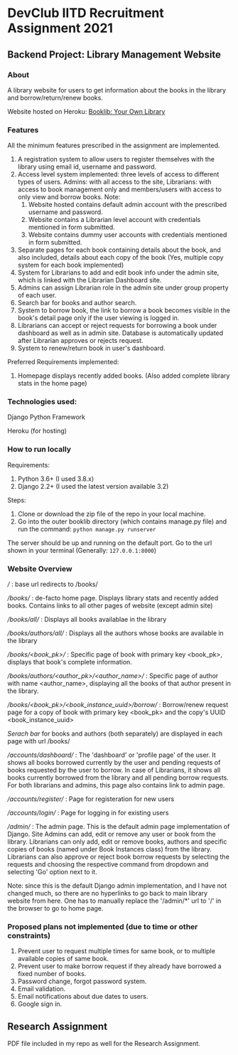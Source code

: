 # DevClub IITD Recruitment Assignment 2021

## Backend Project: Library Management Website


### About
A library website for users to get information about the books in the library and borrow/return/renew books.

Website hosted on Heroku: [Booklib: Your Own Library](https://polar-chamber-13872.herokuapp.com/)


### Features
All the minimum features prescribed in the assignment are implemented.

1. A registration system to allow users to register themselves with the library using email id, username and password.
2. Access level system implemented: three levels of access to different types of users. Admins: with all access to the site, Librarians: with access to book management only and
members/users with access to only view and borrow books.
    Note: 
    1. Website hosted contains default admin account with the prescribed username and password.
    2. Website contains a Librarian level account with credentials mentioned in form submitted.
    3. Website contains dummy user accounts with credentials mentioned in form submitted.
3. Separate pages for each book containing details about the book, and also included, details about each copy of the book (Yes, multiple copy system for each book implemented)
4. System for Librarians to add and edit book info under the admin site, which is linked with the Librarian Dashboard site.
5. Admins can assign Librarian role in the admin site under group property of each user.
6. Search bar for books and author search.
7. System to borrow book, the link to borrow a book becomes visible in the book's detail page only if the user viewing is logged in.
8. Librarians can accept or reject requests for borrowing a book under dashboard as well as in admin site. Database is automatically updated after Librarian approves or rejects 
request.
9. System to renew/return book in user's dashboard.

Preferred Requirements implemented:

1. Homepage displays recently added books. (Also added complete library stats in the home page)


### Technologies used:
Django Python Framework

Heroku (for hosting)

### How to run locally
Requirements: 

1. Python 3.6+ (I used 3.8.x)
2. Django 2.2+ (I used the latest version available 3.2)

Steps:
1. Clone or download the zip file of the repo in your local machine.
2. Go into the outer booklib directory (which contains manage.py file) and run the command: `python manage.py runserver`

The server should be up and running on the default port. Go to the url shown in your terminal (Generally: `127.0.0.1:8000`)


### Website Overview
*/* : base url redirects to /books/

*/books/* : de-facto home page. Displays library stats and recently added books. Contains links to all other pages of website (except admin site)

*/books/all/* : Displays all books availablae in the library

*/books/authors/all/* : Displays all the authors whose books are available in the library

*/books/<book_pk>/* : Specific page of book with primary key <book_pk>, displays that book's complete information.

*/books/authors/<author_pk>/<author_name>/* : Specific page of author with name <author_name>, displaying all the books of that author present in the library.

*/books/<book_pk>/<book_instance_uuid>/borrow/* : Borrow/renew request page for a copy of book with primary key <book_pk> and the copy's UUID <book_instance_uuid>

*Serach bar* for books and authors (both separately) are displayed in each page with url /books/

*/accounts/dashboard/* : The 'dashboard' or 'profile page' of the user. It shows all books borrowed currently by the user and pending requests of books requested by the 
user to borrow. In case of Librarians, it shows all books currently borrowed from the library and all pending borrow requests. For both librarians and admins, this page 
also contains link to admin page.

*/accounts/register/* : Page for registeration for new users

*/accounts/login/* : Page for logging in for existing users

*/admin/* : The admin page. This is the default admin page implementation of Django. Site Admins can add, edit or remove any user or book from the library. Librarians can only add,
edit or remove books, authors and specific copies of books (named under Book Instances class) from the library. Librarians can also approve or reject book borrow requests
by selecting the requests and choosing the respective command from dropdown and selecting 'Go' option next to it.

Note: since this is the default Django admin implementation, and I have not changed much, so there are no hyperlinks to go back to main library website from here. One has to 
manually replace the '/admin/*' url to '/' in the browser to go to home page.


### Proposed plans not implemented (due to time or other constraints)
1. Prevent user to request multiple times for same book, or to multiple available copies of same book.
2. Prevent user to make borrow request if they already have borrowed a fixed number of books.
3. Password change, forgot password system.
4. Email validation.
5. Email notifications about due dates to users.
6. Google sign in.

## Research Assignment
PDF file included in my repo as well for the Research Assignment.

